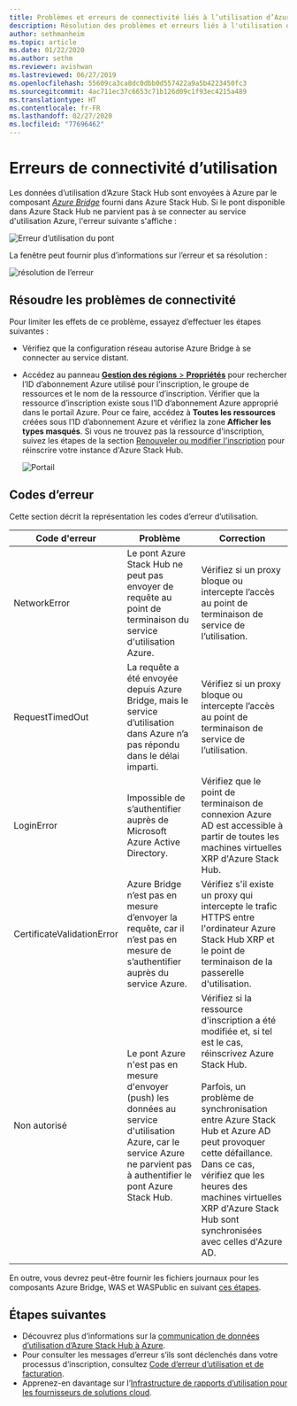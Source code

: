 ```yaml
---
title: Problèmes et erreurs de connectivité liés à l’utilisation d’Azure Stack Hub
description: Résolution des problèmes et erreurs liés à l'utilisation d'Azure Stack Hub.
author: sethmanheim
ms.topic: article
ms.date: 01/22/2020
ms.author: sethm
ms.reviewer: avishwan
ms.lastreviewed: 06/27/2019
ms.openlocfilehash: 55609ca3ca8dc0dbb0d557422a9a5b4223450fc3
ms.sourcegitcommit: 4ac711ec37c6653c71b126d09c1f93ec4215a489
ms.translationtype: HT
ms.contentlocale: fr-FR
ms.lasthandoff: 02/27/2020
ms.locfileid: "77696462"
---
```

# <a name="usage-connectivity-errors"></a>Erreurs de connectivité d’utilisation

Les données d’utilisation d’Azure Stack Hub sont envoyées à Azure par le composant [*Azure Bridge*](azure-stack-usage-reporting.md) fourni dans Azure Stack Hub. Si le pont disponible dans Azure Stack Hub ne parvient pas à se connecter au service d'utilisation Azure, l'erreur suivante s'affiche :

![Erreur d’utilisation du pont](media/azure-stack-usage-issues/usageerror2.png)

La fenêtre peut fournir plus d’informations sur l’erreur et sa résolution :

![résolution de l’erreur](media/azure-stack-usage-issues/usageerror3.png)

## <a name="resolve-connectivity-issues"></a>Résoudre les problèmes de connectivité

Pour limiter les effets de ce problème, essayez d’effectuer les étapes suivantes :

- Vérifiez que la configuration réseau autorise Azure Bridge à se connecter au service distant.

- Accédez au panneau [**Gestion des régions** > **Propriétés**](azure-stack-registration.md#verify-azure-stack-hub-registration) pour rechercher l’ID d’abonnement Azure utilisé pour l’inscription, le groupe de ressources et le nom de la ressource d’inscription. Vérifier que la ressource d’inscription existe sous l’ID d’abonnement Azure approprié dans le portail Azure. Pour ce faire, accédez à **Toutes les ressources** créées sous l’ID d’abonnement Azure et vérifiez la zone **Afficher les types masqués**. Si vous ne trouvez pas la ressource d'inscription, suivez les étapes de la section [Renouveler ou modifier l'inscription](azure-stack-registration.md#renew-or-change-registration) pour réinscrire votre instance d'Azure Stack Hub.

  ![Portail](media/azure-stack-usage-issues/stackres.png)

## <a name="error-codes"></a>Codes d’erreur

Cette section décrit la représentation les codes d’erreur d’utilisation.

| Code d'erreur                 | Problème                                                                                                                                             | Correction                                                                                                                                                                                                                                                                                        |
|----------------------------|---------------------------------------------------------------------------------------------------------------------------------------------------|----------------------------------------------------------------------------------------------------------------------------------------------------------------------------------------------------------------------------------------------------------------------------------------------------|
| NetworkError               | Le pont Azure Stack Hub ne peut pas envoyer de requête au point de terminaison du service d'utilisation Azure.                                                            | Vérifiez si un proxy bloque ou intercepte l’accès au point de terminaison de service de l’utilisation.                                                                                                                                                                                                             |
| RequestTimedOut            | La requête a été envoyée depuis Azure Bridge, mais le service d’utilisation dans Azure n’a pas répondu dans le délai imparti.                             | Vérifiez si un proxy bloque ou intercepte l’accès au point de terminaison de service de l’utilisation.                                                                                                                                                                                                                        |
| LoginError                 | Impossible de s’authentifier auprès de Microsoft Azure Active Directory.                                                                                                             | Vérifiez que le point de terminaison de connexion Azure AD est accessible à partir de toutes les machines virtuelles XRP d'Azure Stack Hub.                                                                                                                                                                                                                     |
| CertificateValidationError | Azure Bridge n’est pas en mesure d’envoyer la requête, car il n’est pas en mesure de s’authentifier auprès du service Azure.                                    | Vérifiez s'il existe un proxy qui intercepte le trafic HTTPS entre l'ordinateur Azure Stack Hub XRP et le point de terminaison de la passerelle d'utilisation.                                                                                                                                                                                      |
| Non autorisé               | Le pont Azure n'est pas en mesure d'envoyer (push) les données au service d'utilisation Azure, car le service Azure ne parvient pas à authentifier le pont Azure Stack Hub. | Vérifiez si la ressource d'inscription a été modifiée et, si tel est le cas, réinscrivez Azure Stack Hub. <br><br> Parfois, un problème de synchronisation entre Azure Stack Hub et Azure AD peut provoquer cette défaillance. Dans ce cas, vérifiez que les heures des machines virtuelles XRP d'Azure Stack Hub sont synchronisées avec celles d'Azure AD. |
|                            |                                                                                                                                                   |                                                                                                                                                                                                                                                                                                    |

En outre, vous devrez peut-être fournir les fichiers journaux pour les composants Azure Bridge, WAS et WASPublic en suivant [ces étapes](azure-stack-configure-on-demand-diagnostic-log-collection.md#use-the-privileged-endpoint-pep-to-collect-diagnostic-logs).

## <a name="next-steps"></a>Étapes suivantes

- Découvrez plus d’informations sur la [communication de données d’utilisation d’Azure Stack Hub à Azure](azure-stack-usage-reporting.md).
- Pour consulter les messages d’erreur s’ils sont déclenchés dans votre processus d’inscription, consultez [Code d’erreur d’utilisation et de facturation](azure-stack-registration-errors.md).
- Apprenez-en davantage sur l’[Infrastructure de rapports d’utilisation pour les fournisseurs de solutions cloud](azure-stack-csp-ref-infrastructure.md).
